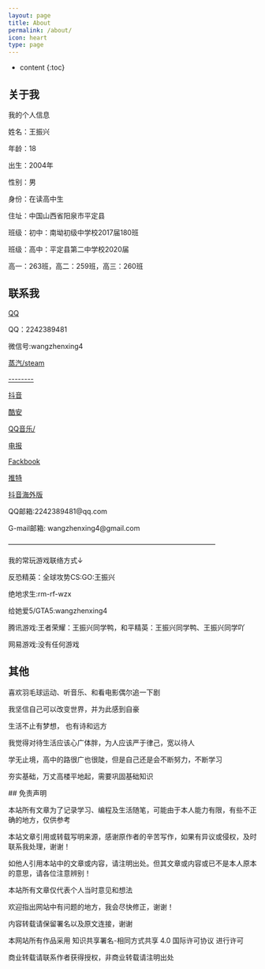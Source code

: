 ```yaml
---
layout: page
title: About
permalink: /about/
icon: heart
type: page
---
```


* content
{:toc}

## 关于我

<p>我的个人信息</p>

<p>姓名：王振兴</p>

<p>年龄：18</p>

<p>出生：2004年</p>

<p>性别：男</p>

<p>身份：在读高中生</p>

<p>住址：中国山西省阳泉市平定县</p>

<p>班级：初中：南坳初级中学校2017届180班

<p>班级：高中：平定县第二中学校2020届</p>
<p>高一：263班，高二：259班，高三：260班</p>


## 联系我


<p><a href="mqqapi://card/show_pslcard?src_type=internal&version=1&uin=2242389481&card_type=person&source=qrcode" target="_blank" textvalue="mqqapi://card/show_pslcard?src_type=internal&version=1&uin=2242389481&card_type=person&source=qrcode">QQ</a></p>
<p>QQ：2242389481</p>
<p>微信号:wangzhenxing4</p>
<p><a href="https://steamcommunity.com/profiles/76561198940495776/" target="_blank" textvalue="https://steamcommunity.com/profiles/76561198940495776/">蒸汽/steam</a></p>
<p><a href="链接" target="_blank" textvalue="连接">--------</a></p>
<p><a href="https://uploader.shimo.im/f/PdJQn0lbmpISXks8.png" target="_blank" textvalue="https://uploader.shimo.im/f/PdJQn0lbmpISXks8.png">抖音</a></p>
<p><a href="http://www.coolapk.com/u/2698377" target="_blank" textvalue="http://www.coolapk.com/u/2698377">酷安</a></p>
<p><a href="https://c.y.qq.com/base/fcgi-bin/u?__=6EBZyJ0" target="_blank" textvalue="https://c.y.qq.com/base/fcgi-bin/u?__=6EBZyJ0">QQ音乐/</a></p>
<p><a href="https://t.me/ZhenxingWang" target="_blank" textvalue="https://t.me/ZhenxingWang">电报</a></p>
<p><a href="https://www.facebook.com/profile.php?id=100048466251642" target="_blank" textvalue="https://www.facebook.com/profile.php?id=100048466251642">Fackbook</a></p>
<p><a href="https://twitter.com/WangZhenxing4?s=09" target="_blank" textvalue="https://twitter.com/WangZhenxing4?s=09">推特</a></p>
<p><a href="http://tiktok.com/@user53152252" target="_blank" textvalue="http://tiktok.com/@user53152252">抖音海外版</a></p>
<p>QQ邮箱:2242389481@qq.com</p>
<p>G-mail邮箱: wangzhenxing4@gmail.com
<p>——————————————————————————————</p>
<p>我的常玩游戏联络方式↓</p>
<p>反恐精英：全球攻势CS:GO:王振兴</p>
<p>绝地求生:rm-rf-wzx</p>
<p>给她爱5/GTA5:wangzhenxing4</p>
<p>腾讯游戏:王者荣耀：王振兴同学鸭，和平精英：王振兴同学鸭、王振兴同学吖</p>
<p>网易游戏:没有任何游戏</p>


## 其他
<p></p>
<p></p>
<p>喜欢羽毛球运动、听音乐、和看电影偶尔追一下剧</p>
<p></p>
<p>我坚信自己可以改变世界，并为此感到自豪</p>
<p></p>
<p>生活不止有梦想， 也有诗和远方</p>
<p></p>
<p>我觉得对待生活应该心广体胖，为人应该严于律己，宽以待人</p>
<p></p>
<p>学无止境，高中的路很广也很陡，但是自己还是会不断努力，不断学习</p>
<p></p>
<p>夯实基础，万丈高楼平地起，需要巩固基础知识</p>
<p></p>
<p></p>
<p>## 免责声明<p></p>
<p></p>
<p></p>
<p>本站所有文章为了记录学习、编程及生活随笔，可能由于本人能力有限，有些不正确的地方，仅供参考<p></p>
<p></p>
<p>本站文章引用或转载写明来源，感谢原作者的辛苦写作，如果有异议或侵权，及时联系我处理，谢谢！<p></p>
<p></p>
<p>如他人引用本站中的文章或内容，请注明出处。但其文章或内容或已不是本人原本的意思，请各位注意辨别！</p>
<p></p>
<p>本站所有文章仅代表个人当时意见和想法</p>
<p></p>
<p>欢迎指出网站中有问题的地方，我会尽快修正，谢谢！<p></p>
<p></p>
<p>内容转载请保留署名以及原文连接，谢谢</p>
<p></p>
<p>本网站所有作品采用 知识共享署名-相同方式共享 4.0 国际许可协议 进行许可</p>
<p></p>
<p>商业转载请联系作者获得授权，非商业转载请注明出处</p>

